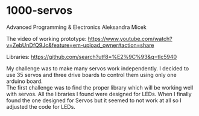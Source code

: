 # 1000-servos
Advanced Programming &amp; Electronics
Aleksandra Micek

The video of working prototype: https://www.youtube.com/watch?v=ZebUnDfQ9Jc&feature=em-upload_owner#action=share

Libraries: https://github.com/search?utf8=%E2%9C%93&q=tlc5940

My challenge was to make many servos work independently. I decided to use 35 servos and three drive boards to control them using only one arduino board.  
The first challenge was to find the proper library which will be working well with servos. All the libraries I found were designed for LEDs. 
When I finally found the one designed for Servos but it seemed to not work at all so I adjusted the code for LEDs.






